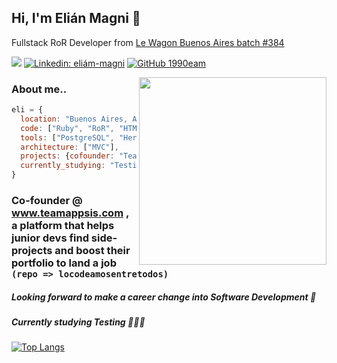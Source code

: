 <h2> Hi, I'm Elián Magni 👋</h2>

<p>Fullstack RoR Developer from <a href="https://www.lewagon.com/es/buenos-aires">Le Wagon Buenos Aires batch #384</a>

[![](https://img.shields.io/badge/Gmail-magni.elian@gmail.com-red)](mailto:magni.elian@gmail.com)
[![Linkedin: eliám-magni](https://img.shields.io/badge/-1990eam-blue?style=flat-square&logo=Linkedin&logoColor=white&link=https://www.linkedin.com/in/eli%C3%A1n-magni-07312a49/)](https://www.linkedin.com/in/eli%C3%A1n-magni-07312a49/)
[![GitHub 1990eam](https://img.shields.io/github/followers/1990eam?label=follow&style=social)](https://github.com/1990eam)

<img align='right' src="https://camo.githubusercontent.com/ef4eb77319c886771d511eece7ad68547d60e1d9/68747470733a2f2f692e70696e696d672e636f6d2f6f726967696e616c732f65342f32362f37302f65343236373032656466383734623138316163656431653266613563366364652e676966" width="300">

### About me..  

```javascript
eli = {
  location: "Buenos Aires, Argentina",
  code: ["Ruby", "RoR", "HTML5", "CSS/SCSS", "Javascript", "jQuery"],
  tools: ["PostgreSQL", "Heroku", "Node.js", "Figma"],
  architecture: ["MVC"],
  projects: {cofounder: "TeamAppsis"},
  currently_studying: "Testing"
}
```

### Co-founder @ www.teamappsis.com , a platform that helps junior devs find side-projects and boost their portfolio to land a job  `(repo => locodeamosentretodos)`

##### Looking forward to make a career change into Software Development 🚀

##### Currently studying Testing 👨🏻‍💻

[![Top Langs](https://github-readme-stats.vercel.app/api/top-langs/?username=1990eam&layout=compact)](https://github.com/1990eam/github-readme-stats)
